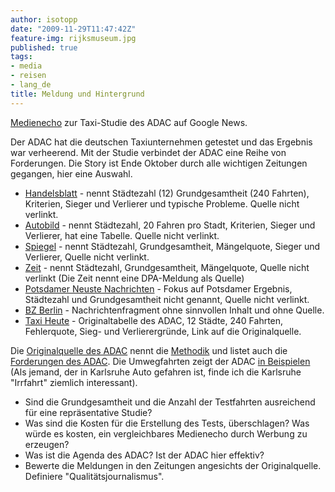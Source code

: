 ```yaml
---
author: isotopp
date: "2009-11-29T11:47:42Z"
feature-img: rijksmuseum.jpg
published: true
tags:
- media
- reisen
- lang_de
title: Meldung und Hintergrund
---
```

[Medienecho](http://news.google.com/archivesearch?q=taxi+potsdam+karlsruhe+adac&scoring=a&hl=de&ned=de&sa=N&start=10) zur Taxi-Studie des ADAC auf Google News.</div></div>

Der ADAC hat die deutschen Taxiunternehmen getestet und das Ergebnis war verheerend. Mit der Studie verbindet der ADAC eine Reihe von Forderungen. Die Story ist Ende Oktober durch alle wichtigen Zeitungen gegangen, hier eine Auswahl.

- [Handelsblatt](http://www.handelsblatt.com/magazin/business-travel/test-schwere-defizite-bei-deutschen-taxifahrern;2473868) - nennt Städtezahl (12) Grundgesamtheit (240 Fahrten), Kriterien, Sieger und Verlierer und typische Probleme. Quelle nicht verlinkt.
- [Autobild](http://www.autobild.de/artikel/adac-taxitest-2009_999862.html) - nennt Städtezahl, 20 Fahren pro Stadt, Kriterien, Sieger und Verlierer, hat eine Tabelle. Quelle nicht verlinkt.
- [Spiegel](http://www.spiegel.de/reise/aktuell/0,1518,657329,00.html) - nennt Städtezahl, Grundgesamtheit, Mängelquote, Sieger und Verlierer, Quelle nicht verlinkt.
- [Zeit](http://www.zeit.de/auto/2009-10/auto-taxi-adac) - nennt Städtezahl, Grundgesamtheit, Mängelquote, Quelle nicht verlinkt (Die Zeit nennt eine DPA-Meldung als Quelle)
- [Potsdamer Neuste Nachrichten](http://www.pnn.de/potsdam/230297/) - Fokus auf Potsdamer Ergebnis, Städtezahl und Grundgesamtheit nicht genannt, Quelle nicht verlinkt.
- [BZ Berlin](http://www.bz-berlin.de/archiv/nachrichten-article625106.html) - Nachrichtenfragment ohne sinnvollen Inhalt und ohne Quelle.
- [Taxi Heute](http://www.taxi-heute.de/nachricht/news.php?id=62067) - Originaltabelle des ADAC, 12 Städte, 240 Fahrten, Fehlerquote, Sieg- und Verlierergründe, Link auf die Originalquelle.

Die [Originalquelle des ADAC](http://www1.adac.de/Tests/Mobilitaet_und_Reise/taxitest/testjahr_2009/default.asp?TL=2) nennt die [Methodik](http://www1.adac.de/Tests/Mobilitaet_und_Reise/taxitest/testjahr_2009/methodik/default.asp?ComponentID=270858&SourcePageID=271470) und listet auch die [Forderungen des ADAC](http://www1.adac.de/Tests/Mobilitaet_und_Reise/taxitest/testjahr_2009/forderungen/default.asp?ComponentID=270857&SourcePageID=271470). Die Umwegfahrten zeigt der ADAC [in Beispielen](http://www1.adac.de/Tests/Mobilitaet_und_Reise/taxitest/testjahr_2009/slideshow_umwege/default.asp?ComponentID=272001&SourcePageID=271470) (Als jemand, der in Karlsruhe Auto gefahren ist, finde ich die Karlsruhe "Irrfahrt" ziemlich interessant).

- Sind die Grundgesamtheit und die Anzahl der Testfahrten ausreichend für eine repräsentative Studie?
- Was sind die Kosten für die Erstellung des Tests, überschlagen? Was würde es kosten, ein vergleichbares Medienecho durch Werbung zu erzeugen?
- Was ist die Agenda des ADAC? Ist der ADAC hier effektiv?
- Bewerte die Meldungen in den Zeitungen angesichts der Originalquelle. Definiere "Qualitätsjournalismus".
